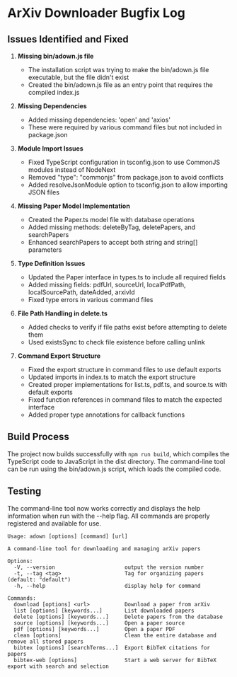 # ArXiv Downloader Bugfix Log

## Issues Identified and Fixed

1. **Missing bin/adown.js file**
   - The installation script was trying to make the bin/adown.js file executable, but the file didn't exist
   - Created the bin/adown.js file as an entry point that requires the compiled index.js

2. **Missing Dependencies**
   - Added missing dependencies: 'open' and 'axios'
   - These were required by various command files but not included in package.json

3. **Module Import Issues**
   - Fixed TypeScript configuration in tsconfig.json to use CommonJS modules instead of NodeNext
   - Removed "type": "commonjs" from package.json to avoid conflicts
   - Added resolveJsonModule option to tsconfig.json to allow importing JSON files

4. **Missing Paper Model Implementation**
   - Created the Paper.ts model file with database operations
   - Added missing methods: deleteByTag, deletePapers, and searchPapers
   - Enhanced searchPapers to accept both string and string[] parameters

5. **Type Definition Issues**
   - Updated the Paper interface in types.ts to include all required fields
   - Added missing fields: pdfUrl, sourceUrl, localPdfPath, localSourcePath, dateAdded, arxivId
   - Fixed type errors in various command files

6. **File Path Handling in delete.ts**
   - Added checks to verify if file paths exist before attempting to delete them
   - Used existsSync to check file existence before calling unlink

7. **Command Export Structure**
   - Fixed the export structure in command files to use default exports
   - Updated imports in index.ts to match the export structure
   - Created proper implementations for list.ts, pdf.ts, and source.ts with default exports
   - Fixed function references in command files to match the expected interface
   - Added proper type annotations for callback functions

## Build Process

The project now builds successfully with `npm run build`, which compiles the TypeScript code to JavaScript in the dist directory. The command-line tool can be run using the bin/adown.js script, which loads the compiled code.

## Testing

The command-line tool now works correctly and displays the help information when run with the --help flag. All commands are properly registered and available for use.

```
Usage: adown [options] [command] [url]

A command-line tool for downloading and managing arXiv papers

Options:
  -V, --version                      output the version number
  -t, --tag <tag>                    Tag for organizing papers (default: "default")
  -h, --help                         display help for command

Commands:
  download [options] <url>           Download a paper from arXiv
  list [options] [keywords...]       List downloaded papers
  delete [options] [keywords...]     Delete papers from the database
  source [options] [keywords...]     Open a paper source
  pdf [options] [keywords...]        Open a paper PDF
  clean [options]                    Clean the entire database and remove all stored papers
  bibtex [options] [searchTerms...]  Export BibTeX citations for papers
  bibtex-web [options]               Start a web server for BibTeX export with search and selection
